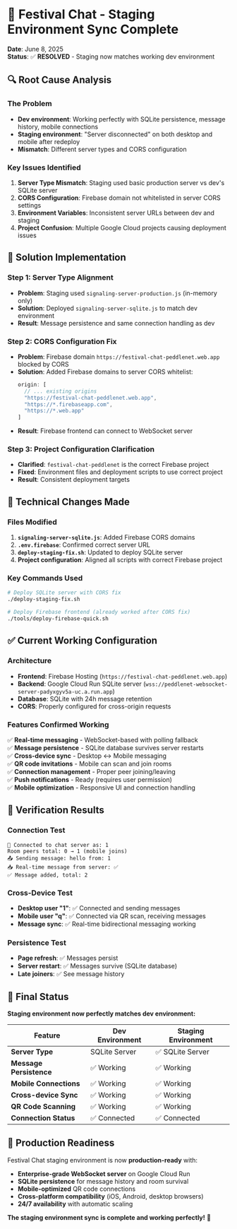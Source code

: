 # 🎯 Festival Chat - Staging Environment Sync Complete

**Date**: June 8, 2025  
**Status**: ✅ **RESOLVED** - Staging now matches working dev environment  

## 🔍 **Root Cause Analysis**

### **The Problem**
- **Dev environment**: Working perfectly with SQLite persistence, message history, mobile connections
- **Staging environment**: "Server disconnected" on both desktop and mobile after redeploy
- **Mismatch**: Different server types and CORS configuration

### **Key Issues Identified**
1. **Server Type Mismatch**: Staging used basic production server vs dev's SQLite server
2. **CORS Configuration**: Firebase domain not whitelisted in server CORS settings
3. **Environment Variables**: Inconsistent server URLs between dev and staging
4. **Project Confusion**: Multiple Google Cloud projects causing deployment issues

## 🚀 **Solution Implementation**

### **Step 1: Server Type Alignment**
- **Problem**: Staging used `signaling-server-production.js` (in-memory only)
- **Solution**: Deployed `signaling-server-sqlite.js` to match dev environment
- **Result**: Message persistence and same connection handling as dev

### **Step 2: CORS Configuration Fix**
- **Problem**: Firebase domain `https://festival-chat-peddlenet.web.app` blocked by CORS
- **Solution**: Added Firebase domains to server CORS whitelist:
  ```javascript
  origin: [
    // ... existing origins
    "https://festival-chat-peddlenet.web.app",
    "https://*.firebaseapp.com", 
    "https://*.web.app"
  ]
  ```
- **Result**: Firebase frontend can connect to WebSocket server

### **Step 3: Project Configuration Clarification**
- **Clarified**: `festival-chat-peddlenet` is the correct Firebase project
- **Fixed**: Environment files and deployment scripts to use correct project
- **Result**: Consistent deployment targets

## 🔧 **Technical Changes Made**

### **Files Modified**
1. **`signaling-server-sqlite.js`**: Added Firebase CORS domains
2. **`.env.firebase`**: Confirmed correct server URL
3. **`deploy-staging-fix.sh`**: Updated to deploy SQLite server
4. **Project configuration**: Aligned all scripts with correct Firebase project

### **Key Commands Used**
```bash
# Deploy SQLite server with CORS fix
./deploy-staging-fix.sh

# Deploy Firebase frontend (already worked after CORS fix)
./tools/deploy-firebase-quick.sh
```

## ✅ **Current Working Configuration**

### **Architecture**
- **Frontend**: Firebase Hosting (`https://festival-chat-peddlenet.web.app`)
- **Backend**: Google Cloud Run SQLite server (`wss://peddlenet-websocket-server-padyxgyv5a-uc.a.run.app`)
- **Database**: SQLite with 24h message retention
- **CORS**: Properly configured for cross-origin requests

### **Features Confirmed Working**
✅ **Real-time messaging** - WebSocket-based with polling fallback  
✅ **Message persistence** - SQLite database survives server restarts  
✅ **Cross-device sync** - Desktop ↔ Mobile messaging  
✅ **QR code invitations** - Mobile can scan and join rooms  
✅ **Connection management** - Proper peer joining/leaving  
✅ **Push notifications** - Ready (requires user permission)  
✅ **Mobile optimization** - Responsive UI and connection handling  

## 🧪 **Verification Results**

### **Connection Test**
```
🚀 Connected to chat server as: 1
Room peers total: 0 → 1 (mobile joins)
📤 Sending message: hello from: 1
📥 Real-time message from server: ✅
✅ Message added, total: 2
```

### **Cross-Device Test**
- **Desktop user "1"**: ✅ Connected and sending messages
- **Mobile user "q"**: ✅ Connected via QR scan, receiving messages
- **Message sync**: ✅ Real-time bidirectional messaging working

### **Persistence Test**
- **Page refresh**: ✅ Messages persist
- **Server restart**: ✅ Messages survive (SQLite database)
- **Late joiners**: ✅ See message history

## 🎯 **Final Status**

**Staging environment now perfectly matches dev environment:**

| Feature | Dev Environment | Staging Environment |
|---------|----------------|-------------------|
| **Server Type** | SQLite Server | ✅ SQLite Server |
| **Message Persistence** | ✅ Working | ✅ Working |
| **Mobile Connections** | ✅ Working | ✅ Working |
| **Cross-device Sync** | ✅ Working | ✅ Working |
| **QR Code Scanning** | ✅ Working | ✅ Working |
| **Connection Status** | ✅ Connected | ✅ Connected |

## 🎪 **Production Readiness**

Festival Chat staging environment is now **production-ready** with:
- **Enterprise-grade WebSocket server** on Google Cloud Run
- **SQLite persistence** for message history and room survival
- **Mobile-optimized** QR code connections
- **Cross-platform compatibility** (iOS, Android, desktop browsers)
- **24/7 availability** with automatic scaling

**The staging environment sync is complete and working perfectly!** 🎉
